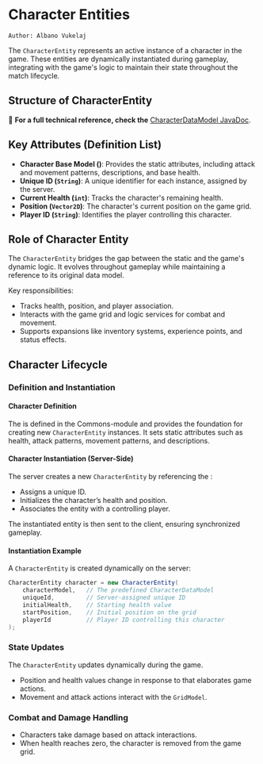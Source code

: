 # Character Entities

`Author: Albano Vukelaj`

The `CharacterEntity` represents an active instance of a character in the game. These entities
are dynamically instantiated during gameplay, integrating with the game's logic to maintain their
state throughout the match lifecycle.

## Structure of CharacterEntity
📌 **For a full technical reference, check the** 
[CharacterDataModel JavaDoc](https://b-team-organisation.github.io/Fantasy-Chess/java-docs/common/com/bteam/common/entities/CharacterEntity.html).

## Key Attributes (Definition List)

- **Character Base Model ([](CharacterDataModel.md))**: Provides the static attributes,
  including attack and movement patterns, descriptions, and base health.
- **Unique ID (`String`)**: A unique identifier for each instance, assigned by the server.
- **Current Health (`int`)**: Tracks the character's remaining health.
- **Position (`Vector2D`)**: The character's current position on the game grid.
- **Player ID (`String`)**: Identifies the player controlling this character.

## Role of Character Entity

The `CharacterEntity` bridges the gap between the static [](CharacterDataModel.md) and the game's dynamic logic.
It evolves throughout gameplay while maintaining a reference to its original data model.

Key responsibilities:

- Tracks health, position, and player association.
- Interacts with the game grid and logic services for combat and movement.
- Supports expansions like inventory systems, experience points, and status effects.

## Character Lifecycle

### Definition and Instantiation

#### Character Definition
The [](CharacterDataModel.md) is defined in the Commons-module and provides the foundation for creating
new `CharacterEntity` instances. It sets static attributes such as health,
attack patterns, movement patterns, and descriptions.

#### Character Instantiation (Server-Side)
The server creates a new `CharacterEntity` by referencing the [](CharacterDataModel.md):

- Assigns a unique ID.
- Initializes the character’s health and position.
- Associates the entity with a controlling player.

The instantiated entity is then sent to the client, ensuring synchronized gameplay.

#### Instantiation Example
A `CharacterEntity` is created dynamically on the server:

```java
CharacterEntity character = new CharacterEntity(
    characterModel,   // The predefined CharacterDataModel
    uniqueId,         // Server-assigned unique ID
    initialHealth,    // Starting health value
    startPosition,    // Initial position on the grid
    playerId          // Player ID controlling this character
);
```

### State Updates

The `CharacterEntity` updates dynamically during the game.

- Position and health values change in response to [](Turn-Logic.md) that elaborates game actions.
- Movement and attack actions interact with the `GridModel`.

### Combat and Damage Handling
- Characters take damage based on attack interactions.
- When health reaches zero, the character is removed from the game grid.





